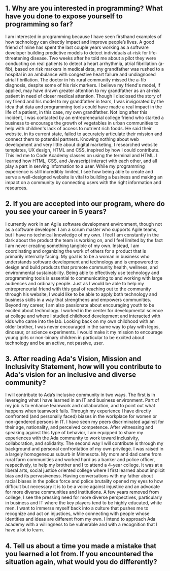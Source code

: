 ## 1. Why are you interested in programming? What have you done to expose yourself to programming so far?
 
 I am interested in programming because I have seen firsthand examples of how technology can directly impact and improve people’s lives. 
A good friend of mine has spent the last couple years working as a software developer building predictive models to detect individuals at-risk for life-threatening disease. Two weeks after he told me about a pilot they were conducting on real patients to detect a heart arrhythmia, atrial fibrillation (a-fib), based on risk markers in medical data, my grandfather was rushed to a hospital in an ambulance with congestive heart failure and undiagnosed atrial fibrillation. The doctor in his rural community missed the a-fib diagnosis, despite some of his risk markers. I believe my friend's model, if applied, may have drawn greater attention to my grandfather as an at-risk patient in need of closer medical attention. Though I disclosed the story of my friend and his model to my grandfather in tears, I was invigorated by the idea that data and programming tools could have made a real impact in the life of a patient, in this case, my own grandfather.
Not long after this incident, I was contacted by an entrepreneurial college friend who started a business to encourage the growth of vegetables in urban communities to help with children's lack of access to nutrient rich foods. He said their website, in its current state, failed to accurately articulate their mission and connect them to potential partners. Knowing nothing about web development and very little about digital marketing, I researched website templates, UX design, HTML and CSS, inspired by how I could contribute. This led me to Code Academy classes on using the terminal and HTML. I learned how HTML, CSS, and Javascript interact with each other, and all play a part in serving information to a user. While my programming experience is still incredibly limited, I see how being able to create and serve a well-designed website is vital to building a business and making an impact on a community by connecting users with the right information and resources. 

 
## 2. If you are accepted into our program, where do you see your career in 5 years?
 I currently work in an Agile software development environment, though not as a software developer. I am a scrum master who supports Agile teams, but I have no technical knowledge of my own. I feel I am constantly in the dark about the product the team is working on, and I feel limited by the fact I am never creating something tangible of my own.  Instead, I am coordinating and organizing the work of others for a product that is primarily internally facing. 
My goal is to be a woman in business who understands software development and technology and is empowered to design and build products that promote community health, wellness, and environmental sustainability. Being able to effectively use technology and programming tools is essential to communicating to and working with large audiences and ordinary people. Just as I would be able to help my entrepreneurial friend with this goal of reaching out to the community through his website, I would like to be able to apply both technology and business skills in a way that strengthens and empowers communities. 
Beyond my career, I am also passionate about encouraging youth to be excited about technology. I worked in the center for developmental science at college and where I studied childhood development and interacted with kids who came into the lab. Looking back on my own childhood with an older brother, I was never encouraged in the same way to play with legos, dinosaur, or science experiments. I would make it my mission to encourage young girls or non-binary children in particular to be excited about technology and be an active, not passive, user. 

 
## 3. After reading Ada's Vision, Mission and Inclusivity Statement, how will you contribute to Ada's vision for an inclusive and diverse community? 
I will contribute to Ada’s inclusive community in two ways. The first is in leveraging what I have learned in an IT and business environment. Part of my job is to enhance teamwork and collaboration, and to point out what happens when teamwork fails. Through my experience I have directly confronted (and personally faced) biases in the workplace for women or non-gendered persons in IT. I have seen my peers discriminated against for their age, nationality, and perceived competence. After witnessing and speaking against this type of behavior, I am equipped to share my experiences with the Ada community to work toward inclusivity, collaboration, and solidarity. 
The second way I will contribute is through my background and personal confrontation of my own privilege. I was raised in a largely homogeneous suburb in Minnesota. My mom and dad came from rural farm communities and worked hard as a banker and police officer, respectively, to help my brother and I to attend a 4-year college. It was at a liberal arts, social justice oriented college where I first learned about implicit bias and its pervasiveness. Having conversations with my father about racial biases in the police force and police brutality opened my eyes to how difficult but necessary it is to be a voice against injustice and an advocate for more diverse communities and institutions. 
A few years removed from college, I see the pressing need for more diverse perspectives, particularly in business and IT where the key players tend to be highly educated, white men. I want to immerse myself back into a culture that pushes me to recognize and act on injustices, while connecting with people whose identities and ideas are different from my own. I intend to approach Ada academy with a willingness to be vulnerable and with a recognition that I have a lot to learn. 


## 4. Tell us about a time you made a mistake that you learned a lot from. If you encountered the situation again, what would you do differently?
